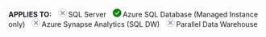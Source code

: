 <Token>**APPLIES TO:** ![No](media/no-icon.png)SQL Server ![Yes](media/yes-icon.png)Azure SQL Database (Managed Instance only) ![No](media/no-icon.png)Azure Synapse Analytics (SQL DW) ![No](media/no-icon.png)Parallel Data Warehouse </Token>


